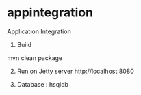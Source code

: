# appintegration
Application Integration



1. Build

mvn clean package


2. Run on Jetty server
http://localhost:8080

3. Database : hsqldb

